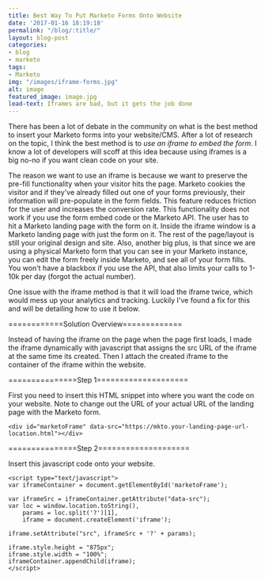 ```yaml
---
title: Best Way To Put Marketo Forms Onto Website
date: '2017-01-16 18:19:18'
permalink: "/blog/:title/"
layout: blog-post
categories:
- blog
- marketo
tags:
- Marketo
img: "/images/iframe-forms.jpg"
alt: image
featured_image: image.jpg
lead-text: Iframes are bad, but it gets the job done
---
```

There has been a lot of debate in the community on what is the best method to insert your Marketo forms into your website/CMS. After a lot of research on the topic, I think the best method is to *use an iframe to embed the form*. I know a lot of developers will scoff at this idea because using iframes is a big no-no if you want clean code on your site. 

The reason we want to use an iframe is because we want to preserve the pre-fill functionality when your visitor hits the page. Marketo cookies the visitor and if they've already filled out one of your forms previously, their information will pre-populate in the form fields. This feature reduces friction for the user and increases the conversion rate. This functionality does not work if you use the form embed code or the Marketo API. The user has to hit a Marketo landing page with the form on it. Inside the iframe window is a Marketo landing page with just the form on it. The rest of the page/layout is still your original design and site. Also, another big plus, is that since we are using a physical Marketo form that you can see in your Marketo instance, you can edit the form freely inside Marketo, and see all of your form fills. You won't have a blackbox if you use the API, that also limits your calls to 1-10k per day (forgot the actual number).

One issue with the iframe method is that it will load the iframe twice, which would mess up your analytics and tracking. Luckily I've found a fix for this and will be detailing how to use it below. 


============Solution Overview=============

Instead of having the iframe on the page when the page first loads, I made the iframe dynamically with javascript that assigns the src URL of the iframe at the same time its created. Then I attach the created iframe to the container of the iframe within the website.

===============Step 1====================

First you need to insert this HTML snippet into where you want the code on your website. Note to change out the URL of your actual URL of the landing page with the Marketo form. 

~~~
<div id="marketoFrame" data-src="https://mkto.your-landing-page-url-location.html"></div>
~~~

===============Step ​2​====================

Insert this javascript code onto your website. 

~~~
<script type="text/javascript">
var iframeContainer = document.getElementById('marketoFrame');

var iframeSrc = iframeContainer.getAttribute("data-src");
var loc = window.location.toString(),
    params = loc.split('?')[1],
    iframe = document.createElement('iframe');

iframe.setAttribute("src", iframeSrc + '?' + params);

iframe.style.height = "875px";
iframe.style.width = "100%";
iframeContainer.appendChild(iframe);
</script>
~~~
